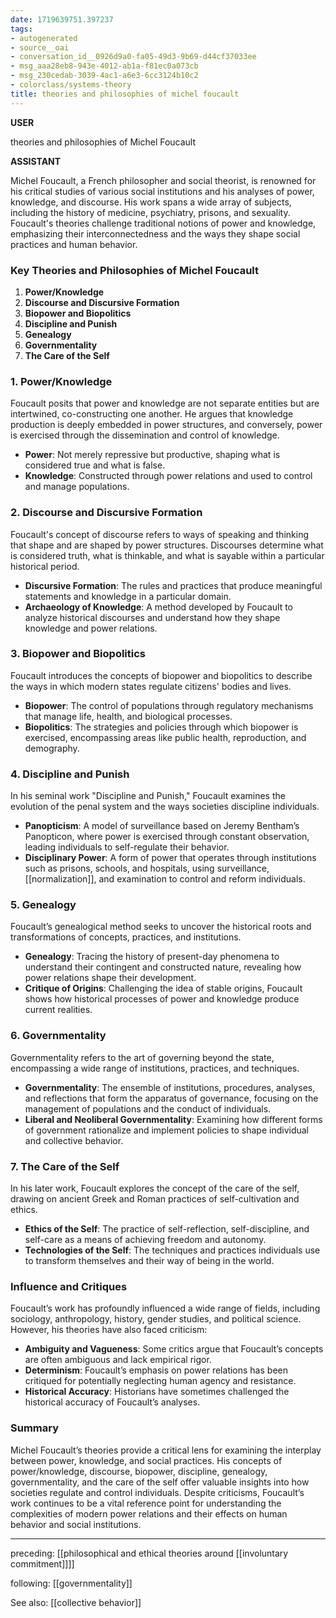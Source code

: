```yaml
---
date: 1719639751.397237
tags:
- autogenerated
- source__oai
- conversation_id__0926d9a0-fa05-49d3-9b69-d44cf37033ee
- msg_aaa28eb8-943e-4012-ab1a-f81ec0a073cb
- msg_230cedab-3039-4ac1-a6e3-6cc3124b10c2
- colorclass/systems-theory
title: theories and philosophies of michel foucault
---
```


**USER**

theories and philosophies of Michel Foucault


**ASSISTANT**

Michel Foucault, a French philosopher and social theorist, is renowned for his critical studies of various social institutions and his analyses of power, knowledge, and discourse. His work spans a wide array of subjects, including the history of medicine, psychiatry, prisons, and sexuality. Foucault's theories challenge traditional notions of power and knowledge, emphasizing their interconnectedness and the ways they shape social practices and human behavior.

### Key Theories and Philosophies of Michel Foucault

1. **Power/Knowledge**
2. **Discourse and Discursive Formation**
3. **Biopower and Biopolitics**
4. **Discipline and Punish**
5. **Genealogy**
6. **Governmentality**
7. **The Care of the Self**

### 1. Power/Knowledge

Foucault posits that power and knowledge are not separate entities but are intertwined, co-constructing one another. He argues that knowledge production is deeply embedded in power structures, and conversely, power is exercised through the dissemination and control of knowledge.

- **Power**: Not merely repressive but productive, shaping what is considered true and what is false.
- **Knowledge**: Constructed through power relations and used to control and manage populations.

### 2. Discourse and Discursive Formation

Foucault's concept of discourse refers to ways of speaking and thinking that shape and are shaped by power structures. Discourses determine what is considered truth, what is thinkable, and what is sayable within a particular historical period.

- **Discursive Formation**: The rules and practices that produce meaningful statements and knowledge in a particular domain.
- **Archaeology of Knowledge**: A method developed by Foucault to analyze historical discourses and understand how they shape knowledge and power relations.

### 3. Biopower and Biopolitics

Foucault introduces the concepts of biopower and biopolitics to describe the ways in which modern states regulate citizens' bodies and lives.

- **Biopower**: The control of populations through regulatory mechanisms that manage life, health, and biological processes.
- **Biopolitics**: The strategies and policies through which biopower is exercised, encompassing areas like public health, reproduction, and demography.

### 4. Discipline and Punish

In his seminal work "Discipline and Punish," Foucault examines the evolution of the penal system and the ways societies discipline individuals.

- **Panopticism**: A model of surveillance based on Jeremy Bentham’s Panopticon, where power is exercised through constant observation, leading individuals to self-regulate their behavior.
- **Disciplinary Power**: A form of power that operates through institutions such as prisons, schools, and hospitals, using surveillance, [[normalization]], and examination to control and reform individuals.

### 5. Genealogy

Foucault’s genealogical method seeks to uncover the historical roots and transformations of concepts, practices, and institutions.

- **Genealogy**: Tracing the history of present-day phenomena to understand their contingent and constructed nature, revealing how power relations shape their development.
- **Critique of Origins**: Challenging the idea of stable origins, Foucault shows how historical processes of power and knowledge produce current realities.

### 6. Governmentality

Governmentality refers to the art of governing beyond the state, encompassing a wide range of institutions, practices, and techniques.

- **Governmentality**: The ensemble of institutions, procedures, analyses, and reflections that form the apparatus of governance, focusing on the management of populations and the conduct of individuals.
- **Liberal and Neoliberal Governmentality**: Examining how different forms of government rationalize and implement policies to shape individual and collective behavior.

### 7. The Care of the Self

In his later work, Foucault explores the concept of the care of the self, drawing on ancient Greek and Roman practices of self-cultivation and ethics.

- **Ethics of the Self**: The practice of self-reflection, self-discipline, and self-care as a means of achieving freedom and autonomy.
- **Technologies of the Self**: The techniques and practices individuals use to transform themselves and their way of being in the world.

### Influence and Critiques

Foucault’s work has profoundly influenced a wide range of fields, including sociology, anthropology, history, gender studies, and political science. However, his theories have also faced criticism:

- **Ambiguity and Vagueness**: Some critics argue that Foucault’s concepts are often ambiguous and lack empirical rigor.
- **Determinism**: Foucault’s emphasis on power relations has been critiqued for potentially neglecting human agency and resistance.
- **Historical Accuracy**: Historians have sometimes challenged the historical accuracy of Foucault’s analyses.

### Summary

Michel Foucault’s theories provide a critical lens for examining the interplay between power, knowledge, and social practices. His concepts of power/knowledge, discourse, biopower, discipline, genealogy, governmentality, and the care of the self offer valuable insights into how societies regulate and control individuals. Despite criticisms, Foucault’s work continues to be a vital reference point for understanding the complexities of modern power relations and their effects on human behavior and social institutions.


---

preceding: [[philosophical and ethical theories around [[involuntary commitment]]]]  


following: [[governmentality]]

See also: [[collective behavior]]